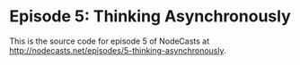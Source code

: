 # Episode 5: Thinking Asynchronously

This is the source code for episode 5 of NodeCasts at http://nodecasts.net/episodes/5-thinking-asynchronously.
